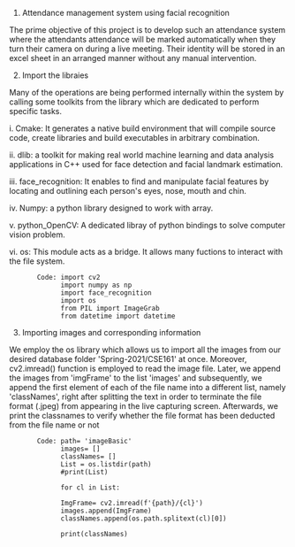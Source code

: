 1. Attendance management system using facial recognition

The prime objective of this project is to develop such an attendance system where the attendants attendance will be marked automatically when they turn their camera on during a live meeting. Their identity will be stored in an excel sheet in an arranged manner without any manual intervention.

2. Import the libraies

Many of the operations are being performed internally within the system by calling some toolkits from the library which are dedicated to perform specific tasks.

i. Cmake: It generates a native build environment that will compile source code, create libraries and build executables in arbitrary combination.

ii. dlib: a toolkit for making real world machine learning and data analysis applications in C++ used for face detection and facial landmark estimation.

iii. face_recognition: It enables to find and manipulate facial features by locating and outlining each person's eyes, nose, mouth and chin.

iv. Numpy: a python library designed to work with array.

v. python_OpenCV: A dedicated libray of python bindings to solve computer vision problem.

vi. os: This module acts as a bridge. It allows many fuctions to interact with the file system.

           Code: import cv2
                 import numpy as np
                 import face_recognition
                 import os
                 from PIL import ImageGrab
                 from datetime import datetime



3. Importing images and corresponding information

We employ the os library which allows us to import all the images from our desired database folder 'Spring-2021/CSE161' at once. Moreover, cv2.imread() function is employed to read the image file. Later, we append the images from 'imgFrame' to the list 'images' and subsequently, we append the first element of each of the file name into a different list, namely 'classNames', right after splitting the text in order to terminate the file format (.jpeg) from appearing in the live capturing screen. Afterwards, we print the classnames to verify whether the file format has been deducted from the file name or not


           Code: path= 'imageBasic'
                 images= []
                 classNames= []
                 List = os.listdir(path)
                 #print(List)
                 
                 for cl in List:

                 ImgFrame= cv2.imread(f'{path}/{cl}')
                 images.append(ImgFrame)
                 classNames.append(os.path.splitext(cl)[0])

                 print(classNames) 
